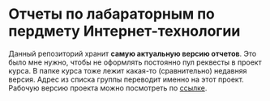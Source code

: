 <h1>Отчеты по лабараторным по пердмету Интернет-технологии</h1>
Данный репозиторий хранит <b>самую актуальную версию отчетов</b>. Это было мне нужно, чтобы не оформлять постоянно пул реквесты в проект курса. В папке курса тоже лежит какая-то (сравнительно) недавняя версия. Адрес из списка группы переводит именно на этот проект.<br>
Рабочую версию проекта можно посмотреть по <a href="https://yourleg.github.io/Berezhkov/">ссылке</a>.
